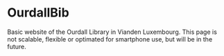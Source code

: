 # OurdallBib
Basic website of the Ourdall Library in Vianden Luxembourg. This page is not scalable, flexible or optimated for smartphone use, but will be in the future. 
